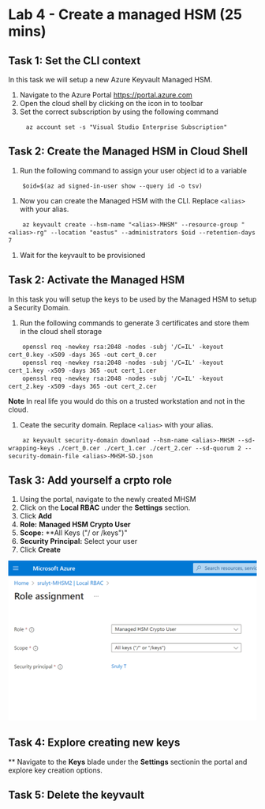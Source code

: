 # Lab 4 - Create a  managed HSM (25 mins)

## Task 1: Set the CLI context

In this task we will setup a new Azure Keyvault Managed HSM.

1. Navigate to the Azure Portal https://portal.azure.com
1. Open the cloud shell by clicking on the icon in to toolbar
1. Set the correct subscription by using the following command

``` CLI
     az account set -s "Visual Studio Enterprise Subscription"
```

## Task 2: Create the Managed HSM in Cloud Shell

1. Run the following command to assign your user object id to a variable

``` CLI
    $oid=$(az ad signed-in-user show --query id -o tsv)
```
1. Now you can create the Managed HSM with the CLI. Replace `<alias>` with your alias.

``` CLI
    az keyvault create --hsm-name "<alias>-MHSM" --resource-group "<alias>-rg" --location "eastus" --administrators $oid --retention-days 7
```

1. Wait for the keyvault to be provisioned

## Task 2: Activate the Managed HSM

In this task you will setup the keys to be used by the Managed HSM to setup a Security Domain.

1. Run the following commands to generate 3 certificates and store them in the cloud shell storage

``` CLI
    openssl req -newkey rsa:2048 -nodes -subj '/C=IL' -keyout cert_0.key -x509 -days 365 -out cert_0.cer
    openssl req -newkey rsa:2048 -nodes -subj '/C=IL' -keyout cert_1.key -x509 -days 365 -out cert_1.cer
    openssl req -newkey rsa:2048 -nodes -subj '/C=IL' -keyout cert_2.key -x509 -days 365 -out cert_2.cer
```

__Note__ In real life you would do this on a trusted workstation and not in the cloud.

1. Ceate the security domain. Replace `<alias>` with your alias.

```CLI
    az keyvault security-domain download --hsm-name <alias>-MHSM --sd-wrapping-keys ./cert_0.cer ./cert_1.cer ./cert_2.cer --sd-quorum 2 --security-domain-file <alias>-MHSM-SD.json
```

## Task 3: Add yourself a crpto role

1. Using the portal, navigate to the newly created MHSM
1. Click on the **Local RBAC** under the **Settings** section. 
1. Click **Add**
1. **Role:** **Managed HSM Crypto User**
1. **Scope:** **All Keys ("/ or /keys")"
1. **Security Principal:** Select your user
1. Click **Create**

![add role](img/add-role.png)

## Task 4: Explore creating new keys

** Navigate to the **Keys** blade under the **Settings** sectionin the portal and explore key creation options.

## Task 5: Delete the keyvault